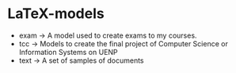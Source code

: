 # LaTeX-models

* exam -> A model used to create exams to my courses.
* tcc -> Models to create the final project of Computer Science or Information Systems on UENP
* text -> A set of samples of documents
 
